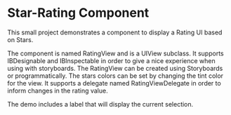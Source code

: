 # Star-Rating Component

This small project demonstrates a component to display a Rating UI based on Stars.

The component is named RatingView and is a UIView subclass.
It supports IBDesignable and IBInspectable in order to give a nice experience when using with storyboards.
The RatingView can be created using Storyboards or programmatically.
The stars colors can be set by changing the tint color for the view.
It supports a delegate named RatingViewDelegate in order to inform changes in the rating value.

The demo includes a label that will display the current selection.

